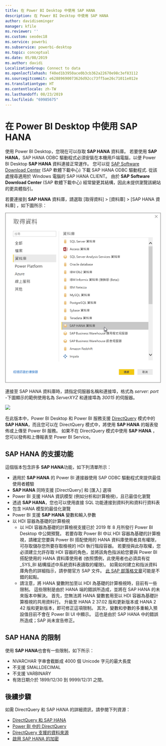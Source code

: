 ```yaml
---
title: 在 Power BI Desktop 中使用 SAP HANA
description: 在 Power BI Desktop 中使用 SAP HANA
author: davidiseminger
manager: kfile
ms.reviewer: ''
ms.custom: seodec18
ms.service: powerbi
ms.subservice: powerbi-desktop
ms.topic: conceptual
ms.date: 05/08/2019
ms.author: davidi
LocalizationGroup: Connect to data
ms.openlocfilehash: f40ed1b3950ace0b3cb362a22670e98c3ef83112
ms.sourcegitcommit: e62889690073626d92cc73ff5ae26c71011e012e
ms.translationtype: HT
ms.contentlocale: zh-TW
ms.lasthandoff: 08/23/2019
ms.locfileid: "69985675"
---
```

# <a name="use-sap-hana-in-power-bi-desktop"></a>在 Power BI Desktop 中使用 SAP HANA
使用 Power BI Desktop，您現在可以存取 **SAP HANA** 資料庫。 若要使用 **SAP HANA**，SAP HANA ODBC 驅動程式必須安裝在本機用戶端電腦，以便 Power BI Desktop **SAP HANA** 資料連接正常運作。 您可以從 [SAP Software Download Center](https://support.sap.com/swdc) (SAP 軟體下載中心) 下載 SAP HANA ODBC 驅動程式. 從該處搜尋適用於 Windows 電腦的 SAP HANA CLIENT。 由於 **SAP Software Download Center** (SAP 軟體下載中心) 經常變更其結構，因此未提供瀏覽該網站的更具體指引。

若要連接到 **SAP HANA** 資料庫，請選取 [取得資料] > [資料庫] > [SAP HANA 資料庫]  ，如下圖所示：

![](media/desktop-sap-hana/sap-hana-1.png)

連接至 SAP HANA 資料庫時，請指定伺服器名稱和連接埠，格式為 *server: port* -下圖顯示的範例使用名為 *ServerXYZ* 和連接埠為 *30015* 的伺服器。

![](media/desktop-sap-hana/sap-hana-2.png)

在此版本中，Power BI Desktop 和 Power BI 服務支援 [DirectQuery](desktop-directquery-sap-hana.md) 模式中的 **SAP HANA**，而且您可以在 DirectQuery 模式中，將使用 **SAP HANA** 的報表發佈或上傳至 Power BI 服務。 如果不在 DirectQuery 模式中使用 **SAP HANA** ，您可以發佈和上傳報表至 Power BI Service。

## <a name="supported-features-for-sap-hana"></a>SAP HANA 的支援功能
這個版本包含許多 **SAP HANA**功能，如下列清單所示：

* 適用於 **SAP HANA** 的 Power BI 連接器使用 SAP ODBC 驅動程式來提供最佳使用者體驗
* **SAP HANA** 同時支援 [DirectQuery] 和 [匯入] 選項
* Power BI 支援 HANA 資訊模型 (例如分析和計算檢視)，且已最佳化瀏覽
* 透過 **SAP HANA**，您也可以使用直接 SQL 功能連接到資料列和資料行資料表
* 包含 HANA 模型的最佳化瀏覽
* Power BI 支援 **SAP HANA** 變數和輸入參數
* 以 HDI 容器為基礎的計算檢視
  * 以 HDI 容器為基礎的計算檢視支援已於 2019 年 8 月所發行 Power BI Desktop 中公開預覽。 若要存取 Power BI 中以 HDI 容器為基礎的計算檢視，請確定您要與 Power BI 搭配使用的 HANA 資料庫使用者具有權限，可存取儲存您所要存取檢視的 HDI 執行階段容器。 若要授與此存取權，您必須建立允許存取 HDI 容器的角色，並將該角色指派給您要與 Power BI 搭配使用的 HANA 資料庫使用者 (依照慣例，此使用者也必須具有從 \_SYS\_BI 結構描述中系統資料表讀取的權限)。 如需如何建立和指派資料庫角色的詳細指示，請參閱官方 SAP 文件。 [此 SAP 部落格文章](https://nam06.safelinks.protection.outlook.com/?url=https%3A%2F%2Fblogs.sap.com%2F2018%2F01%2F24%2Fthe-easy-way-to-make-your-hdi-container-accessible-to-a-classic-database-user%2F&data=02%7C01%7Cv-adbold%40microsoft.com%7Cf7e0a405fe334598ba0608d7096ef5b4%7C72f988bf86f141af91ab2d7cd011db47%7C1%7C0%7C636988244476739316&sdata=PuRu61GPRYp34mLuGbQk6gdbRikdgbxfqo8q1RBQtm0%3D&reserved=0)可能是不錯的起點。
  * 請注意，將 HANA 變數附加至以 HDI 為基礎的計算檢視時，目前有一些限制。 這些限制是由於 HANA 端的錯誤所造成，並將在 SAP HANA 的未來版本中解決。 首先，您無法將 HANA 變數套用至以 HDI 容器為基礎計算檢視的共用資料行。 升級至 HANA 2 37.02 版和更新版本或 HANA 2 42 版和更新版本，即可修正這項限制。 其次，變數和參數的多重輸入預設值目前不會在 Power BI UI 中顯示。 這也是由於 SAP HANA 中的錯誤所造成；SAP 尚未宣告修正。

## <a name="limitations-of-sap-hana"></a>SAP HANA 的限制
使用 **SAP HANA**也會有一些限制，如下所示：

* NVARCHAR 字串會截斷成 4000 個 Unicode 字元的最大長度
* 不支援 SMALLDECIMAL
* 不支援 VARBINARY
* 有效日期介於 1899/12/30 到 9999/12/31 之間。


## <a name="next-steps"></a>後續步驟
如需 DirectQuery 和 SAP HANA 的詳細資訊，請參閱下列資源：

* [DirectQuery 和 SAP HANA](desktop-directquery-sap-hana.md)
* [Power BI 中的 DirectQuery](desktop-directquery-about.md)
* [DirectQuery 支援的資料來源](desktop-directquery-data-sources.md)
* [啟用 SAP HANA 的加密](desktop-sap-hana-encryption.md)


